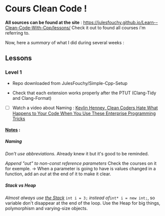 # Cours Clean Code !


**All sources can be found at the site** : https://julesfouchy.github.io/Learn--Clean-Code-With-Cpp/lessons/
Check it out to found all courses i'm referring to.

Now, here a *summary* of what I did during several weeks :


## Lessons

### Level 1

- Repo downloaded from JulesFouchy/Simple-Cpp-Setup

- Check that each extension works properly after the PTUT (Clang-Tidy and Clang-Format)

- [ ] Watch a video about Naming : [Kevlin Henney, Clean Coders Hate What Happens to Your Code When You Use These Enterprise Programming Tricks](https://youtu.be/FyCYva9DhsI?t=2490)

#### <ins>Notes</ins> :

##### Naming
_Don't use abbreviations._ Already knew it but it's good to be reminded.

_Append "out" to non-const reference parameters_ Check the courses on it for exemple.
-> When a parameter is going to have is values changed in a function, add an _out_ at the end of it to make it clear.

##### Stack vs Heap

_Almost always use <ins>the Stack</ins>_ `int i = 3;` _instead of_`int* i = new int;`, so variable don't disappear at the end of the loop.
Use the Heap for big things, polymorphism and varying-size objects.

##### 
